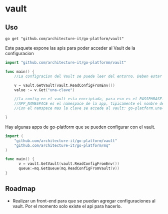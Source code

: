 # vault
## Uso

```go get "github.com/architecture-it/go-platform/vault"```

Este paquete expone las apis para poder acceder al Vault de la configuracion

```go
import "github.com/architecture-it/go-platformm/vault"

func main() {
    //La configracion del Vault se puede leer del entorno. Deben estar definidas las siguientes variables: VAULT_PASSPHRASE, VAULT_URL y APP_NAMESPACE

    v = vault.GetVault(vault.ReadConfigFromEnv())
    value := v.Get("una-clave")

    //la config en el vault esta encriptada, para eso es el PASSPHRASE.
    //APP_NAMESPACE es el namespace de la app, tipicamente el nombre del repositorio de GitHub
    //Con el namspace mas la clave se accede al vault: go-platform.una-clave, por ejemplo.

}

```
Hay algunas apps de go-platform que se pueden configurar con el vault.

```go
import (
    "github.com/architecture-it/go-platform/vault"
    "github.com/architecture-it/go-platform/mq"
)

func main() {
      v = vault.GetVault(vault.ReadConfigFromEnv())
      queue:=mq.GetQueue(mq.ReadConfigFromVault(v))
}
```

## Roadmap

* Realizar un front-end para que se puedan agregar configuraciones al vault. Por el momento solo existe el api para hacerlo.
